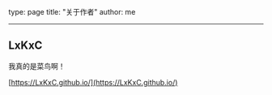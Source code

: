 type: page
title: "关于作者"
author: me

---


## LxKxC

我真的是菜鸟啊！

[https://LxKxC.github.io/](https://LxKxC.github.io/)